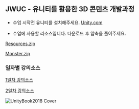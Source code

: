 
<h2>JWUC - 유니티를 활용한 3D 콘텐츠 개발과정</h2>

- 수업 시작전 유니티를 설치해주세요.
[Unity.com](http://www.Unity.com)

- 수업에 사용할 리소스입니다. 다운로드 후 압축을 풀어주세요. 

[Resources.zip](https://drive.google.com/open?id=1HJHKxupcMSqcr4UgZ2gx22OuMA0u1uxW)

[Monster.zip](https://drive.google.com/open?id=153GNakgUXecd5eUFSS-8LMOWcKOZ4Wvg)

<h3> 일자별 강의소스 </h3>

[1일차 강의소스](https://drive.google.com/open?id=1PQ0XL3zJCAbwBBGGWypt9e9zPkLTuXNM)

[2일차 강의소스](https://drive.google.com/open?id=1faAI0DjrXsssO9FcFX_NmzdEQXT74AJ4)

![UnityBook2018 Cover](http://IndieGameMaker.github.io/images/books/unity2018_cover.png)


